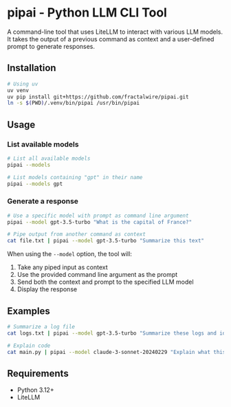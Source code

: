 # pipai - Python LLM CLI Tool

A command-line tool that uses LiteLLM to interact with various LLM models. It takes the output of a previous command as context and a user-defined prompt to generate responses.

## Installation

```bash
# Using uv
uv venv
uv pip install git+https://github.com/fractalwire/pipai.git
ln -s $(PWD)/.venv/bin/pipai /usr/bin/pipai
```

## Usage

### List available models

```bash
# List all available models
pipai --models

# List models containing "gpt" in their name
pipai --models gpt
```

### Generate a response

```bash
# Use a specific model with prompt as command line argument
pipai --model gpt-3.5-turbo "What is the capital of France?"

# Pipe output from another command as context
cat file.txt | pipai --model gpt-3.5-turbo "Summarize this text"
```

When using the `--model` option, the tool will:
1. Take any piped input as context
2. Use the provided command line argument as the prompt
3. Send both the context and prompt to the specified LLM model
4. Display the response

## Examples

```bash
# Summarize a log file
cat logs.txt | pipai --model gpt-3.5-turbo "Summarize these logs and identify any errors"

# Explain code
cat main.py | pipai --model claude-3-sonnet-20240229 "Explain what this code does"
```

## Requirements

- Python 3.12+
- LiteLLM
